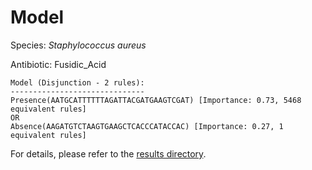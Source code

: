 
# Model

Species: *Staphylococcus aureus*

Antibiotic: Fusidic_Acid

```
Model (Disjunction - 2 rules):
------------------------------
Presence(AATGCATTTTTTAGATTACGATGAAGTCGAT) [Importance: 0.73, 5468 equivalent rules]
OR
Absence(AAGATGTCTAAGTGAAGCTCACCCATACCAC) [Importance: 0.27, 1 equivalent rules]

```

For details, please refer to the [results directory](../../../../../results/scm_b/staphylococcus%20aureus/fusidic_acid/repeat_9/).

